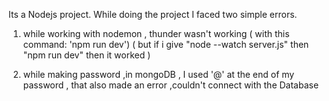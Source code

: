 Its a Nodejs project.
While doing the project I faced two simple errors.

1) while working with nodemon , thunder wasn't working 
   ( with this command: 'npm run dev')
   ( but if i give "node --watch server.js" then "npm run dev" then it worked )

2) while making password ,in mongoDB , I used '@' at the end of my password , that also made an error ,couldn't connect with the Database
